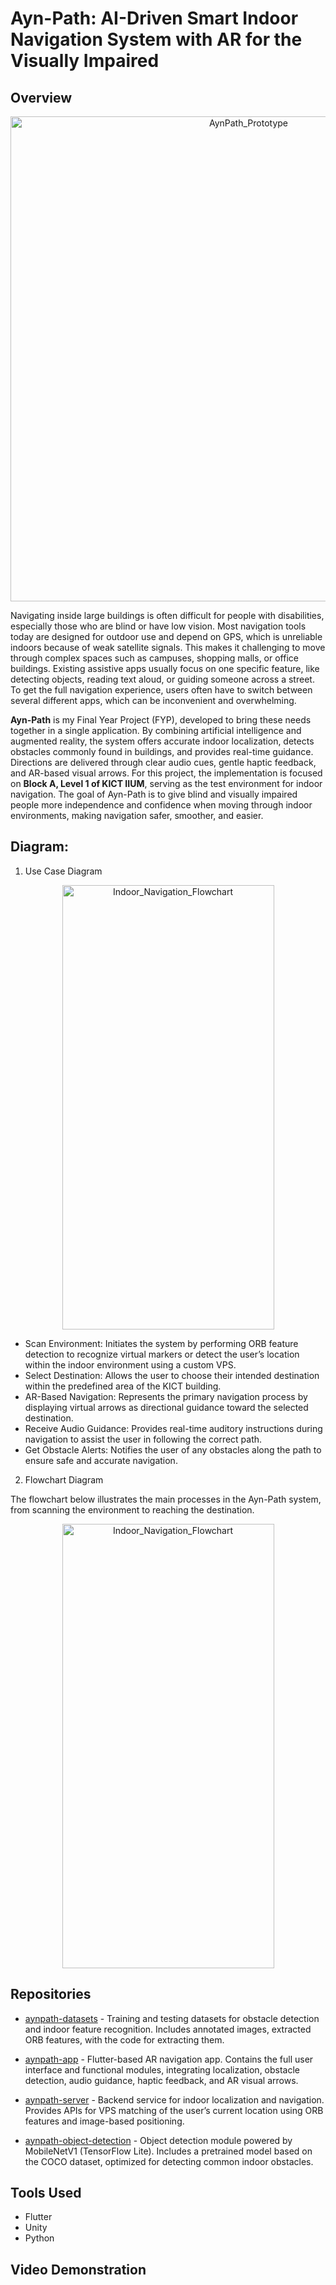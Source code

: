 # Ayn-Path: AI-Driven Smart Indoor Navigation System with AR for the Visually Impaired

## Overview
<p align="center">
<img width="746" height="776" alt="AynPath_Prototype" src="https://github.com/user-attachments/assets/515efdb7-f636-4576-95d9-a29a3edc2573" />
</p>

Navigating inside large buildings is often difficult for people with disabilities, especially those who are blind or have low vision. Most navigation tools today are designed for outdoor use and depend on GPS, which is unreliable indoors because of weak satellite signals. This makes it challenging to move through complex spaces such as campuses, shopping malls, or office buildings. Existing assistive apps usually focus on one specific feature, like detecting objects, reading text aloud, or guiding someone across a street. To get the full navigation experience, users often have to switch between several different apps, which can be inconvenient and overwhelming.

**Ayn-Path** is my Final Year Project (FYP), developed to bring these needs together in a single application. By combining artificial intelligence and augmented reality, the system offers accurate indoor localization, detects obstacles commonly found in buildings, and provides real-time guidance. Directions are delivered through clear audio cues, gentle haptic feedback, and AR-based visual arrows. For this project, the implementation is focused on **Block A, Level 1 of KICT IIUM**, serving as the test environment for indoor navigation. The goal of Ayn-Path is to give blind and visually impaired people more independence and confidence when moving through indoor environments, making navigation safer, smoother, and easier.

## Diagram:

1. Use Case Diagram
<p align="center">
  <img width="339" height="711" alt="Indoor_Navigation_Flowchart" src="https://github.com/user-attachments/assets/290b5fcb-7330-483a-a4a8-8495d23016e6" />
</p>

* Scan Environment: Initiates the system by performing ORB feature detection to recognize virtual markers or detect the user’s location within the indoor environment using a custom VPS.
* Select Destination: Allows the user to choose their intended destination within the predefined area of the KICT building.
* AR-Based Navigation: Represents the primary navigation process by displaying virtual arrows as directional guidance toward the selected destination.
* Receive Audio Guidance: Provides real-time auditory instructions during navigation to assist the user in following the correct path.
* Get Obstacle Alerts: Notifies the user of any obstacles along the path to ensure safe and accurate navigation.

2. Flowchart Diagram

The flowchart below illustrates the main processes in the Ayn-Path system, from scanning the environment to reaching the destination.
<p align="center">
<img width="339" height="711" alt="Indoor_Navigation_Flowchart" src="https://github.com/user-attachments/assets/7d71c200-1a5c-40d8-802c-ae1ce7b9f26d" />
</p>

## Repositories

* [aynpath-datasets](https://github.com/Ayn-Path/aynpath-datasets) - Training and testing datasets for obstacle detection and indoor feature recognition. Includes annotated images, extracted ORB features, with the code for extracting them.

* [aynpath-app](https://github.com/Ayn-Path/aynpath-app) - Flutter-based AR navigation app. Contains the full user interface and functional modules, integrating localization, obstacle detection, audio guidance, haptic feedback, and AR visual arrows.

* [aynpath-server](https://github.com/Ayn-Path/aynpath-server) - Backend service for indoor localization and navigation. Provides APIs for VPS matching of the user’s current location using ORB features and image-based positioning.

* [aynpath-object-detection](https://github.com/Ayn-Path/aynpath-object-detection) - Object detection module powered by MobileNetV1 (TensorFlow Lite). Includes a pretrained model based on the COCO dataset, optimized for detecting common indoor obstacles.

## Tools Used
* Flutter
* Unity
* Python

## Video Demonstration
